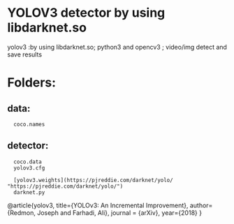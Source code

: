 YOLOV3 detector by using libdarknet.so
====
yolov3 :by using libdarknet.so; python3 and opencv3 ; video/img detect and save results

# Folders: 

  ## data: 
      coco.names
    
  ## detector:
      coco.data
      yolov3.cfg
      
      [yolov3.weights](https://pjreddie.com/darknet/yolo/ "https://pjreddie.com/darknet/yolo/")
      darknet.py
    
    
    
    
    
    

@article{yolov3,
  title={YOLOv3: An Incremental Improvement},
  author={Redmon, Joseph and Farhadi, Ali},
  journal = {arXiv},
  year={2018}
}

